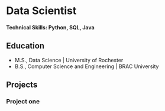 # Data Scientist

#### Technical Skills: Python, SQL, Java

## Education							       		
- M.S., Data Science	| University of Rochester        		
- B.S., Computer Science and Engineering | BRAC University


## Projects
### Project one
